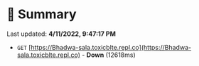 # 📖 Summary
Last updated: **4/11/2022, 9:47:17 PM**

- `GET` [https://Bhadwa-sala.toxicblte.repl.co](https://Bhadwa-sala.toxicblte.repl.co) - **Down** (12618ms)

